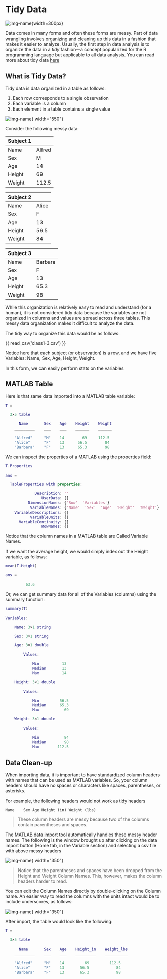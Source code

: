 # Tidy Data

![img-name](images/DalleAI-DataWrangler.jpeg){width=300px}

Data comes in many forms and often these forms are messy. Part of data wrangling involves organizing and cleaning up this data in a fashion that makes it easier to analyze. Usually, the first step in data analysis is to organize the data in a *tidy* fashion—a concept popularized for the R programming language but applicable to all data analysis. You can read more about tidy data [here](https://vita.had.co.nz/papers/tidy-data.pdf)

## What is Tidy Data?

Tidy data is data organized in a table as follows:

1. Each row corresponds to a single observation
2. Each variable is a column
3. Each element in a table contains a single value

![img-name](images/tidy-table.png){ width="550"}

Consider the following messy data:

<div class="grid cards" markdown>

| Subject 1 |        |
| --------- | ------ |
| Name      | Alfred |
| Sex       | M      |
| Age       | 14     |
| Height    | 69     |
| Weight    | 112.5  |

|Subject 2 | |
| --- | --- |
|Name | Alice|
|Sex | F|
|Age | 13 |
|Height| 56.5|
|Weight |84|

|Subject 3 | |
| --- | --- |
|Name | Barbara|
|Sex | F|
|Age | 13 |
|Height| 65.3|
|Weight |98|

</div>

While this organization is relatively easy to read and understand (for a human), it is not considered tidy data because the variables are not organized in columns and values are spread across three tables. This messy data organization makes it difficult to analyze the data.

The tidy way to organize this data would be as  follows:

{{ read_csv('class1-3.csv') }}

Notice here that each subject (or observation) is a row, and we have five Variables: Name, Sex, Age, Height, Weight.

In this form, we can easily perform stats on the variables

## MATLAB Table

Here is that same data imported into a MATLAB table variable:

```matlab
T =

  3×5 table

      Name       Sex    Age    Height    Weight
    _________    ___    ___    ______    ______

    "Alfred"     "M"    14        69     112.5 
    "Alice"      "F"    13      56.5        84 
    "Barbara"    "F"    13      65.3        98 
```

We can inspect the properties of a MATLAB using the properties field:

```matlab linenums="1" title="Get Table Properties"
T.Properties
```

```matlab
ans = 

  TableProperties with properties:

             Description: ''
                UserData: []
          DimensionNames: {'Row'  'Variables'}
           VariableNames: {'Name'  'Sex'  'Age'  'Height'  'Weight'}
    VariableDescriptions: {}
           VariableUnits: {}
      VariableContinuity: []
                RowNames: {}
```

Notice that the column names in a MATLAB table are Called Variable Names.

If we want the average height, we would simply index out the Height variable, as follows:

```matlab linenums="1" title="Calculate Mean Height"
mean(T.Height)
```

```matlab title="result"
ans =

         63.6
```

Or, we can get summary data for all of the Variables (columns) using the summary function:

```matlab
summary(T)
```

```matlab title="Output from Summary"
Variables:

    Name: 3×1 string

    Sex: 3×1 string

    Age: 3×1 double

        Values:

            Min          13   
            Median       13   
            Max          14   

    Height: 3×1 double

        Values:

            Min         56.5  
            Median      65.3  
            Max           69  

    Weight: 3×1 double

        Values:

            Min           84  
            Median        98  
            Max        112.5  
```

## Data Clean-up

When importing data, it is important to have standardized column headers with names that can be used as MATLAB variables. So, your column headers should have no spaces or characters like spaces, parentheses, or asterisks.

For example, the following headers would not work as tidy headers

``` title="Messy Column Headers"
Name	Sex	Age	Height (in)	Weight (lbs)
```

> These column headers are messy because two of the columns contain parentheses and spaces.

The [MATLAB data import tool](https://www.mathworks.com/help/matlab/ref/importtool.html) automatically handles these messy header names. The following is the window brought up after clicking on the data import button (Home tab, in the Variable section) and selecting a csv file with above messy headers

![img-name](images/data-importer-messy-headers.jpg){ width="350"}

>Notice that the parentheses and spaces have been dropped from the Height and Weight Column Names. This, however, makes the column headers harder to read.

You can edit the Column Names directly by double-clicking on the Column name. An easier way to read the columns with the units intact would be to include underscores, as follows:

![img-name](images/data-importer-clean-headers.png){ width="350"}

After import, the table would look like the following:

```matlab
T =

  3×5 table

      Name       Sex    Age    Height_in    Weight_lbs
    _________    ___    ___    _________    __________

    "Alfred"     "M"    14         69         112.5   
    "Alice"      "F"    13       56.5            84   
    "Barbara"    "F"    13       65.3            98   
```
